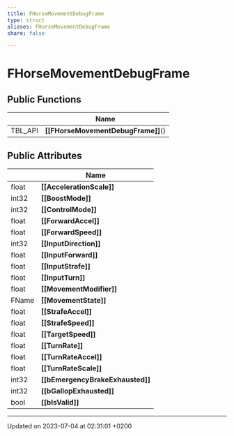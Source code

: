 ```yaml
---
title: FHorseMovementDebugFrame
type: struct
aliases: FHorseMovementDebugFrame
share: false

---
```


# FHorseMovementDebugFrame





## Public Functions

|                | Name           |
| -------------- | -------------- |
| TBL_API | **[[FHorseMovementDebugFrame]]**() |

## Public Attributes

|                | Name           |
| -------------- | -------------- |
| float | **[[AccelerationScale]]**  |
| int32 | **[[BoostMode]]**  |
| int32 | **[[ControlMode]]**  |
| float | **[[ForwardAccel]]**  |
| float | **[[ForwardSpeed]]**  |
| int32 | **[[InputDirection]]**  |
| float | **[[InputForward]]**  |
| float | **[[InputStrafe]]**  |
| float | **[[InputTurn]]**  |
| float | **[[MovementModifier]]**  |
| FName | **[[MovementState]]**  |
| float | **[[StrafeAccel]]**  |
| float | **[[StrafeSpeed]]**  |
| float | **[[TargetSpeed]]**  |
| float | **[[TurnRate]]**  |
| float | **[[TurnRateAccel]]**  |
| float | **[[TurnRateScale]]**  |
| int32 | **[[bEmergencyBrakeExhausted]]**  |
| int32 | **[[bGallopExhausted]]**  |
| bool | **[[bIsValid]]**  |

-------------------------------

Updated on 2023-07-04 at 02:31:01 +0200